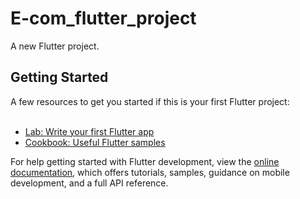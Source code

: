 # E-com_flutter_project

A new Flutter project.

## Getting Started

A few resources to get you started if this is your first Flutter project:
<br>
<br>
  
- [Lab: Write your first Flutter app](https://docs.flutter.dev/get-started/codelab)
- [Cookbook: Useful Flutter samples](https://docs.flutter.dev/cookbook)

For help getting started with Flutter development, view the
[online documentation](https://docs.flutter.dev/), which offers tutorials,
samples, guidance on mobile development, and a full API reference.



